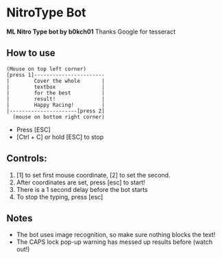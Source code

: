 # NitroType Bot

**ML Nitro Type bot by b0kch01**
Thanks Google for tesseract

## How to use

```
(Mouse on top left corner)
[press 1]-----------------------
|        Cover the whole       |
|        textbox               |
|        for the best          |
|        result!               |
|        Happy Racing!         |
|----------------------[press 2]
  (mouse on bottom right corner)
```

- Press [ESC]
- [Ctrl + C] or hold [ESC] to stop


## Controls: 
1. [1] to set first mouse coordinate, [2] to set the second.
2. After coordinates are set, press [esc] to start! 			
3. There is a 1 second delay before the bot starts	
4. To stop the typing, press [esc]

## Notes
- The bot uses image recognition, so make sure nothing blocks the text!
- The CAPS lock pop-up warning has messed up results before (watch out!)